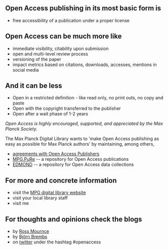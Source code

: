 Open Access publishing in its most basic form is
---

 - free accessibility of a publication under a proper license


Open Access can be much more like
---

 - immediate visibility, citability upon submission
 - open and multi-level review process
 - versioning of the paper
 - impact metrics based on citations, downloads, accesses, mentions in social media 


And it can be less
---

 - Open in a restricted definition - like read only, no print outs, no copy and paste
 - Open with the copyright transferred to the publisher
 - Open after a wait phase of 1-2 years


*Open Access is highly encouraged, supported, and appreciated by the Max
Planck Society.*

The Max Planck Digital Library wants to 'make Open Access publishing as easy as possible for Max Planck authors' by maintaining, among others,

 - [agreements with Open Access Publishers](http://www.mpdl.mpg.de/en/services/service-catalog/50)
 - [MPG.PuRe](http://pubman.mpdl.mpg.de/) -- a repository for Open Access publications
 - [EDMOND](http://edmond.mpdl.mpg.de/imeji/) -- a repository for Open Access data collections


For more and concrete information
---

 - visit the [MPG digital library website](http://www.mpdl.mpg.de/)
 - visit your local library staff
 - visit me

For thoughts and opinions check the blogs
---
 - by [Ross Mournce](http://rossmounce.co.uk/)
 - by [Bj&ouml;rn Brembs](http://bjoern.brembs.net/)
 - on [twitter](https://twitter.com/search?q=openaccess&partner=Firefox&source=desktop-search) under the hashtag #openaccess
